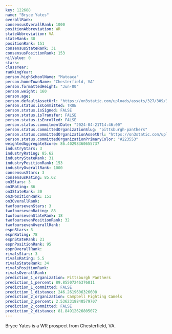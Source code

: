 ```yaml
---
key: 122688
name: "Bryce Yates"
overallRank: 
consensusOverallRank: 1000
positionAbbreviation: WR
stateAbbreviation: VA
stateRank: 30
positionRank: 151
consensusStateRank: 31
consensusPositionRank: 153
nilValue: 0
stars: 
classYear: 
rankingYear: 
person.highSchoolName: "Matoaca"
person.homeTownName: "Chesterfield, VA"
person.formattedHeight: "Jun-00"
person.weight: 160
person.age: 
person.defaultAssetUrl: "https://on3static.com/uploads/assets/327/309/309327.png"
person.status.isCommitted: TRUE
person.status.isSigned: FALSE
person.status.isTransfer: FALSE
person.status.isEnrolled: FALSE
person.status.commitmentDate: "2024-04-21T14:46:00"
person.status.committedOrganizationSlug: "pittsburgh-panthers"
person.status.committedOrganizationAssetUrl: "https://on3static.com/uploads/assets/797/149/149797.svg"
person.status.committedOrganizationPrimaryColor: "#223553"
weightedAggregateScore: 86.40298360655737
industryStars: 3
industryRating: 85.62
industryStateRank: 31
industryPositionRank: 153
industryOverallRank: 1000
consensusStars: 3
consensusRating: 85.62
on3Stars: 3
on3Rating: 86
on3StateRank: 30
on3PositionRank: 151
on3OverallRank: 
twofoursevenStars: 3
twofoursevenRating: 88
twofoursevenStateRank: 18
twofoursevenPositionRank: 32
twofoursevenOverallRank: 
espnStars: 3
espnRating: 78
espnStateRank: 21
espnPositionRank: 95
espnOverallRank: 
rivalsStars: 3
rivalsRating: 5.5
rivalsStateRank: 34
rivalsPositionRank: 
rivalsOverallRank: 
prediction_1_organization: Pittsburgh Panthers
prediction_1_percent: 89.85507246376811
prediction_1_committed: FALSE
prediction_1_distance: 246.2619606326608
prediction_2_organization: Campbell Fighting Camels
prediction_2_percent: 2.5362318840579707
prediction_2_committed: FALSE
prediction_2_distance: 81.84912626805072
---
```

Bryce Yates is a WR prospect from Chesterfield, VA.